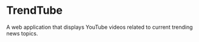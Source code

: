 # TrendTube
 A web application that displays YouTube videos related to current trending news topics.

